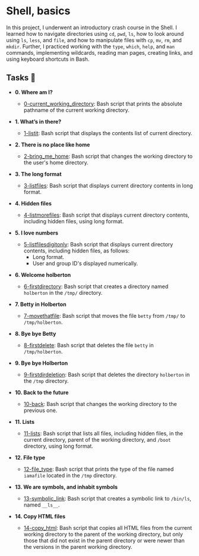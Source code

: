 # Shell, basics

In this project, I underwent an introductory crash course in the Shell. I
learned how to navigate directories using `cd`, `pwd`, `ls`, how to look
around using `ls`, `less`, and `file`, and how to manipulate files with `cp`,
`mv`, `rm`, and `mkdir`. Further, I practiced working with the `type`, `which`,
`help`, and `man` commands, implementing wildcards, reading man pages,
creating links, and using keyboard shortcuts in Bash.

## Tasks :page_with_curl:

* **0. Where am I?**
  * [0-current_working_directory](./0-current_working_directory): Bash script that
  prints the absolute pathname of the current working directory.

* **1. What’s in there?**
  * [1-listit](./1-listit): Bash script that displays the contents list of current directory.

* **2. There is no place like home**
  * [2-bring_me_home](./2-bring_me_home): Bash script that changes the working directory to the
  user's home directory.

* **3. The long format**
  * [3-listfiles](./3-listfiles): Bash script that displays current directory contents in
  long format.

* **4. Hidden files**
  * [4-listmorefiles](./4-listmorefiles): Bash script that displays current directory contents,
  including hidden files, using long format.

* **5. I love numbers**
  * [5-listfilesdigitonly](./5-listfilesdigitonly): Bash script that displays current directory
  contents, including hidden files, as follows:
    * Long format.
    * User and group ID's displayed numerically.

* **6. Welcome holberton**
  * [6-firstdirectory](./6-firstdirectory): Bash script that creates a directory named `holberton`
  in the `/tmp/` directory.

* **7. Betty in Holberton**
  * [7-movethatfile](./7-movethatfile): Bash script that moves the file `betty` from `/tmp/` to
  `/tmp/holberton`.

* **8. Bye bye Betty**
  * [8-firstdelete](./8-firstdelete): Bash script that deletes the file `betty` in `/tmp/holberton`.

* **9. Bye bye Holberton**
  * [9-firstdirdeletion](./9-firstdirdeletion): Bash script that deletes the directory `holberton`
  in the `/tmp` directory.

* **10. Back to the future**
  * [10-back](./10-back): Bash script that changes the working directory to the previous one.

* **11. Lists**
  * [11-lists](./11-lists): Bash script that lists all files, including hidden files, in the
  current directory, parent of the working directory, and `/boot` directory, using long format.

* **12. File type**
  * [12-file_type](./12-file_type): Bash script that prints the type of the file named
  `iamafile` located in the `/tmp` directory.

* **13. We are symbols, and inhabit symbols**
  * [13-symbolic_link](./13-symbolic_link): Bash script that creates a symbolic link to `/bin/ls`,
  named `__ls__`.

* **14. Copy HTML files**
  * [14-copy_html](./14-copy_html): Bash script that copies all HTML files from the current
  working directory to the parent of the working directory, but only those that
  did not exist in the parent directory or were newer than the versions in the parent working directory.

